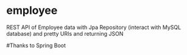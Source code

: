 # employee
REST API of Employee data with Jpa Repository (interact with MySQL database) and pretty URIs and returning JSON

#Thanks to Spring Boot
